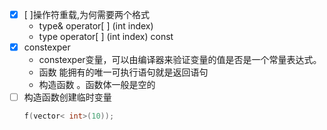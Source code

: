 - [x] [ ]操作符重载,为何需要两个格式
	* type& operator[ ] (int index)
	* type operator[ ] (int index) const
- [x] constexper
	* constexper变量，可以由编译器来验证变量的值是否是一个常量表达式。
	* 函数 能拥有的唯一可执行语句就是返回语句
	* 构造函数 。函数体一般是空的
- [ ] 构造函数创建临时变量
	```cpp
    f(vector< int>(10));
    ```